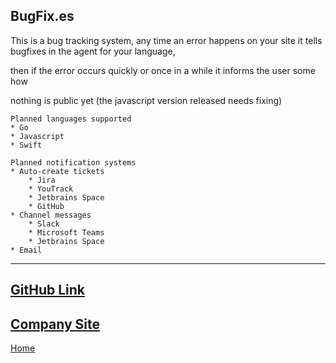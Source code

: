 ## BugFix.es
This is a bug tracking system, any time an error happens on your site it tells bugfixes in the agent for your language,

then if the error occurs quickly or once in a while it informs the user some how

nothing is public yet (the javascript version released needs fixing)

```
Planned languages supported
* Go
* Javascript
* Swift
```

```
Planned notification systems
* Auto-create tickets
    * Jira
    * YouTrack
    * Jetbrains Space
    * GitHub
* Channel messages
    * Slack
    * Microsoft Teams
    * Jetbrains Space
* Email
```

---
[GitHub Link](https://github.com/bugfixes)
--
[Company Site](https://bugfix.es)
--
[Home](/)
